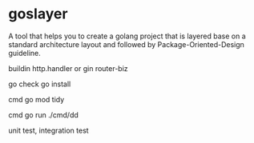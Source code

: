 # goslayer
A tool that helps you to create a golang project that is layered base on a standard architecture layout and followed by Package-Oriented-Design guideline.

buildin http.handler or gin 
router-biz

go check go install

cmd go mod tidy

cmd go run ./cmd/dd

unit test, integration test
